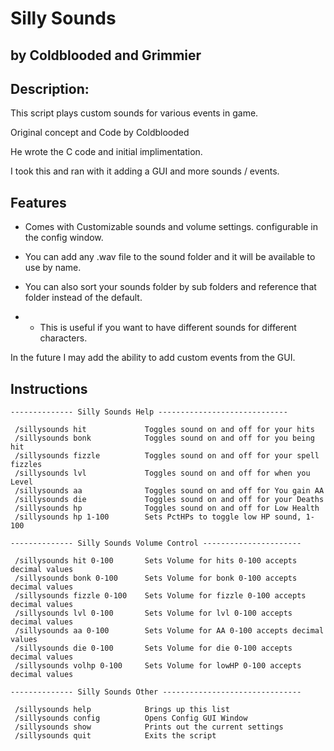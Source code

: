 # Silly Sounds
 ## by Coldblooded and Grimmier

 ## Description: 
 
 This script plays custom sounds for various events in game.

 Original concept and Code by Coldblooded

 He wrote the C code and initial implimentation.

 I took this and ran with it adding a GUI and more sounds / events.

## Features
 
 * Comes with Customizable sounds and volume settings. configurable in the config window.
 
 * You can add any .wav file to the sound folder and it will be available to use by name.
 
 * You can also sort your sounds folder by sub folders and reference that folder instead of the default.
 * * This is useful if you want to have different sounds for different characters.
 
 In the future I may add the ability to add custom events from the GUI.
 
 ## Instructions

```
-------------- Silly Sounds Help -----------------------------

 /sillysounds hit             Toggles sound on and off for your hits
 /sillysounds bonk            Toggles sound on and off for you being hit
 /sillysounds fizzle          Toggles sound on and off for your spell fizzles
 /sillysounds lvl             Toggles sound on and off for when you Level
 /sillysounds aa              Toggles sound on and off for You gain AA
 /sillysounds die             Toggles sound on and off for your Deaths
 /sillysounds hp              Toggles sound on and off for Low Health
 /sillysounds hp 1-100        Sets PctHPs to toggle low HP sound, 1-100

-------------- Silly Sounds Volume Control ----------------------

 /sillysounds hit 0-100       Sets Volume for hits 0-100 accepts decimal values
 /sillysounds bonk 0-100      Sets Volume for bonk 0-100 accepts decimal values
 /sillysounds fizzle 0-100    Sets Volume for fizzle 0-100 accepts decimal values
 /sillysounds lvl 0-100       Sets Volume for lvl 0-100 accepts decimal values
 /sillysounds aa 0-100        Sets Volume for AA 0-100 accepts decimal values
 /sillysounds die 0-100       Sets Volume for die 0-100 accepts decimal values
 /sillysounds volhp 0-100     Sets Volume for lowHP 0-100 accepts decimal values

-------------- Silly Sounds Other -------------------------------

 /sillysounds help            Brings up this list
 /sillysounds config          Opens Config GUI Window
 /sillysounds show            Prints out the current settings
 /sillysounds quit            Exits the script
``` 
 

